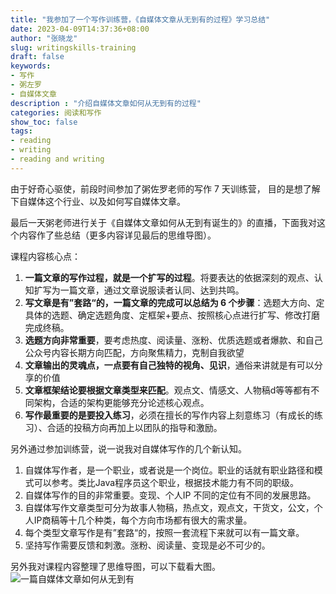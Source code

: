 ```yaml
---
title: "我参加了一个写作训练营，《自媒体文章从无到有的过程》学习总结"
date: 2023-04-09T14:37:36+08:00
author: "张晓龙"
slug: writingskills-training
draft: false
keywords:
- 写作
- 粥左罗
- 自媒体文章
description : "介绍自媒体文章如何从无到有的过程"
categories: 阅读和写作
show_toc: false
tags: 
- reading
- writing
- reading and writing
---
```


由于好奇心驱使，前段时间参加了粥佐罗老师的写作 7 天训练营， 目的是想了解下自媒体这个行业、以及如何写自媒体文章。

最后一天粥老师进行关于《自媒体文章如何从无到有诞生的》的直播，下面我对这个内容作了些总结（更多内容详见最后的思维导图）。

课程内容核心点：
1. **一篇文章的写作过程，就是一个扩写的过程**。将要表达的依据深刻的观点、认知扩写为一篇文章，通过文章说服读者认同、达到共鸣。
2. **写文章是有”套路“的，一篇文章的完成可以总结为 6 个步骤**：选题大方向、定具体的选题、确定选题角度、定框架+要点、按照核心点进行扩写、修改打磨完成终稿。
3. **选题方向非常重要**，要考虑热度、阅读量、涨粉、优质选题或者爆款、和自己公众号内容长期方向匹配，方向聚焦精力，克制自我欲望
4. **文章输出的灵魂点，一点要有自己独特的视角、见识**，通俗来讲就是有可以分享的价值
5. **文章框架结论要根据文章类型来匹配**。观点文、情感文、人物稿d等等都有不同架构，合适的架构更能够充分论述核心观点。
6. **写作最重要的是要投入练习**，必须在擅长的写作内容上刻意练习（有成长的练习）、合适的投稿方向再加上以团队的指导和激励。

另外通过参加训练营，说一说我对自媒体写作的几个新认知。
1. 自媒体写作者，是一个职业，或者说是一个岗位。职业的话就有职业路径和模式可以参考。类比Java程序员这个职业，根据技术能力有不同的职级。
2. 自媒体写作的目的非常重要。变现、个人IP 不同的定位有不同的发展思路。
3. 自媒体写作文章类型可分为故事人物稿，热点文，观点文，干货文，公文，个人IP商稿等十几个种类，每个方向市场都有很大的需求量。
4. 每个类型文章写作是有”套路“的，按照一套流程下来就可以有一篇文章。
5. 坚持写作需要反馈和刺激。涨粉、阅读量、变现是必不可少的。

另外我对课程内容整理了思维导图，可以下载看大图。
![一篇自媒体文章如何从无到有](https://media.techwhims.com/techwhims/640.png?x-oss-process=style/origin)